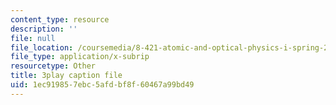 ```yaml
---
content_type: resource
description: ''
file: null
file_location: /coursemedia/8-421-atomic-and-optical-physics-i-spring-2014/1ec919857ebc5afdbf8f60467a99bd49_Lgqpoct9kk8.vtt
file_type: application/x-subrip
resourcetype: Other
title: 3play caption file
uid: 1ec91985-7ebc-5afd-bf8f-60467a99bd49
---
```

